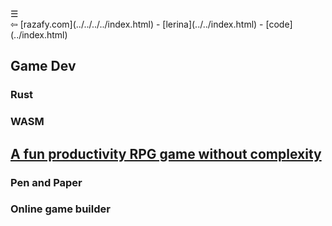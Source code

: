 <div class="navbar"><a class="openbtn" onclick="openNav()">&#9776;</a></div>
<main>
⇦ [razafy.com](../../../../index.html)  - [lerina](../../index.html) - [code](../index.html)  

## Game Dev

### Rust

### WASM

## [A fun productivity RPG game without complexity](./nmRpg_builder.html)

### Pen and Paper

### Online game builder

</main>
<script src="https://razafy.com/js/toc.js"></script>
<script>
let anchor= document.createElement('a');
anchor.href="javascript:closeNav()"; //void(0)"; //anchor[0].onclick = closeNav();
anchor.className = "closebtn";  
anchor.innerHTML="&times;";
document.getElementById("TOC").prepend(anchor);

let navCrumbs= document.createElement('div');
navCrumbs.className = "hover-nav";
navCrumbs.innerHTML = `
<div class="hover-nav">
<ul>
<li><a href="../../../../index.html">⇦ home</a></li>
<li><a href="../../index.html">lerina</a></li>
<li><a href="../index.html">code</a></li>
</ul>
</div>`;
document.getElementById("TOC").prepend(navCrumbs); 
</script>
